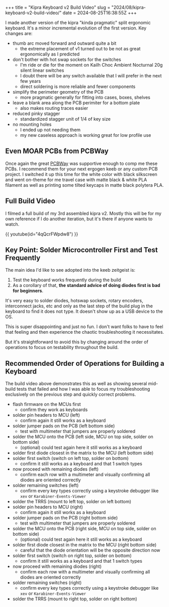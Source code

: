 +++
title = "Kipra Keyboard v2 Build Video"
slug = "2024/08/kipra-keyboard-v2-build-video/"
date = 2024-08-25T16:38:55Z
+++

I made another version of the kipra "kinda pragmatic" split ergonomic keyboard. It's a minor incremental evolution of the first version. Key changes are:

- thumb arc moved forward and outward quite a bit
  - the extreme placement of v1 turned out to be not as great ergonomically as I predicted
- don't bother with hot swap sockets for the switches
  - I'm ride or die for the moment on Kailh Choc Ambient Nocturnal 20g silent linear switches
  - I doubt there will be any switch available that I will prefer in the next few years
  - direct soldering is more reliable and fewer components
- simplify the perimeter geometry of the PCB
  - more pragmatic generally for fitting into cases, boxes, shelves
- leave a blank area along the PCB perimiter for a bottom plate
  - also makes routing traces easier
- reduced pinky stagger
  - standardized stagger unit of 1/4 of key size
- no mounting holes
  - I ended up not needing them
  - my new caseless approach is working great for low profile use

## Even MOAR PCBs from PCBWay

Once again the great [PCBWay](https://www.pcbway.com/) was supportive enough to comp me these PCBs. I recommend them for your next ergogen keeb or any custom PCB project. I switched it up this time for the white color with black silkscreen and went on-theme for me travel case with matte black & white PLA filament as well as printing some tilted keycaps in matte black polytera PLA.

## Full Build Video

I filmed a full build of my 3rd assembled kipra v2. Mostly this will be for my own reference if I do another iteration, but it's there if anyone wants to watch.

{{ youtube(id="4qQcrFWpdw8") }}

## Key Point: Solder Microcontroller First and Test Frequently

The main idea I'd like to see adopted into the keeb zeitgeist is:

1. Test the keyboard works frequently during the build
2. As a corollary of that, **the standard advice of doing diodes first is bad for beginners**.

It's very easy to solder diodes, hotswap sockets, rotary encoders, interconnect jacks, etc and only as the last step of the build plug in the keyboard to find it does not type. It doesn't show up as a USB device to the OS.

This is super disappointing and just no fun. I don't want folks to have to feel that feeling and then experience the chaotic troubleshooting it necessitates.

But it's straightforward to avoid this by changing around the order of operations to focus on testability throughout the build.

## Recommended Order of Operations for Building a Keyboard

The build video above demonstrates this as well as showing several mid-build tests that failed and how I was able to focus my troubleshooting exclusively on the previous step and quickly correct problems.

- flash firmware on the MCUs first
  - confirm they work as keyboards
- solder pin headers to MCU (left)
  - confirm again it still works as a keyboard
- solder jumper pads on the PCB (left bottom side)
  - test with multimeter that jumpers are properly soldered
- solder the MCU onto the PCB (left side, MCU on top side, solder on bottom side)
  - (optional) could test again here it still works as a keyboard
- solder first diode closest in the matrix to the MCU (left bottom side)
- solder first switch (switch on left top, solder on bottom)
  - confirm it still works as a keyboard and that 1 switch types
- now proceed with remaining diodes (left)
  - confirm each row with a multimeter and visually confirming all diodes are oriented correctly
- solder remaining switches (left)
  - confirm every key types correctly using a keystroke debugger like `xev` or `Karabiner-Events-Viewer`
- solder the TRRS (mount to left top, solder on left bottom)
- solder pin headers to MCU (right)
  - confirm again it still works as a keyboard
- solder jumper pads on the PCB (right bottom side)
  - test with multimeter that jumpers are properly soldered
- solder the MCU onto the PCB (right side, MCU on top side, solder on bottom side)
  - (optional) could test again here it still works as a keyboard
- solder first diode closest in the matrix to the MCU (right bottom side)
  - careful that the diode orientation will be the opposite direction now
- solder first switch (switch on right top, solder on bottom)
  - confirm it still works as a keyboard and that 1 switch types
- now proceed with remaining diodes (right)
  - confirm each row with a multimeter and visually confirming all diodes are oriented correctly
- solder remaining switches (right)
  - confirm every key types correctly using a keystroke debugger like `xev` or `Karabiner-Events-Viewer`
- solder the TRRS (mount to right top, solder on right bottom)
